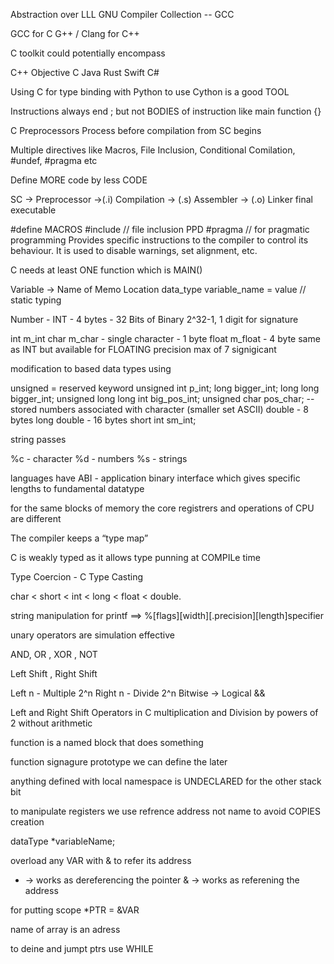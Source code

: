 Abstraction over LLL
GNU Compiler Collection -- GCC

GCC for C 
G++ / Clang for C++

C toolkit could potentially encompass 

C++ 
Objective C
Java 
Rust
Swift
C#

Using C for type binding with Python to use Cython is a good TOOL

Instructions always end ; but not BODIES of instruction like main function {}

C Preprocessors
Process before compilation from SC begins

Multiple directives like
Macros, File Inclusion, Conditional Comilation, #undef, #pragma etc

Define MORE code by less CODE

SC -> Preprocessor ->(.i) Compilation -> (.s) Assembler -> (.o) Linker 
final executable


#define MACROS 
#include // file inclusion PPD
#pragma // for pragmatic programming
Provides specific instructions to the compiler to control its behaviour. 
It is used to disable warnings, set alignment, etc.

C needs at least ONE function which is MAIN()

Variable -> Name of Memo Location
data_type variable_name = value // static typing

Number - INT - 4 bytes - 32 Bits of Binary
2^32-1, 1 digit for signature

int m_int
char m_char - single character - 1 byte
float m_float - 4 byte same as INT but available for FLOATING precision
max of 7 signigicant 

modification to based data types using 

unsigned = reserved keyword
unsigned int p_int;
long bigger_int;
long long bigger_int;
unsigned long long int big_pos_int;
unsigned char pos_char; -- stored numbers associated with character (smaller set ASCII)
double - 8 bytes
long double - 16 bytes
short int sm_int;

string passes

%c - character
%d - numbers
%s - strings

languages have ABI - application binary interface
which gives specific lengths to fundamental datatype

for the same blocks of memory
the core registrers and operations of CPU are different

The compiler keeps a “type map”

C is weakly typed as it allows type punning at COMPILe time

Type Coercion - C Type Casting

char < short < int < long < float < double.

string manipulation for printf ==> %[flags][width][.precision][length]specifier

unary operators are simulation effective

AND, OR , XOR , NOT

Left Shift , Right Shift

Left n - Multiple 2^n
Right n - Divide 2^n
Bitwise -> Logical &&

Left and Right Shift Operators in C 
multiplication and Division by powers of 2 without arithmetic

function is a named block that does something 

function signagure prototype
we can define the later


anything defined with local namespace is UNDECLARED for the other stack bit

to manipulate registers we use refrence address not name to avoid 
COPIES creation

dataType *variableName;

overload any VAR with & to refer its address

* -> works as dereferencing the pointer
& -> works as referening the address

for putting scope
*PTR = &VAR

name of array is an adress

to deine and jumpt ptrs 
use WHILE